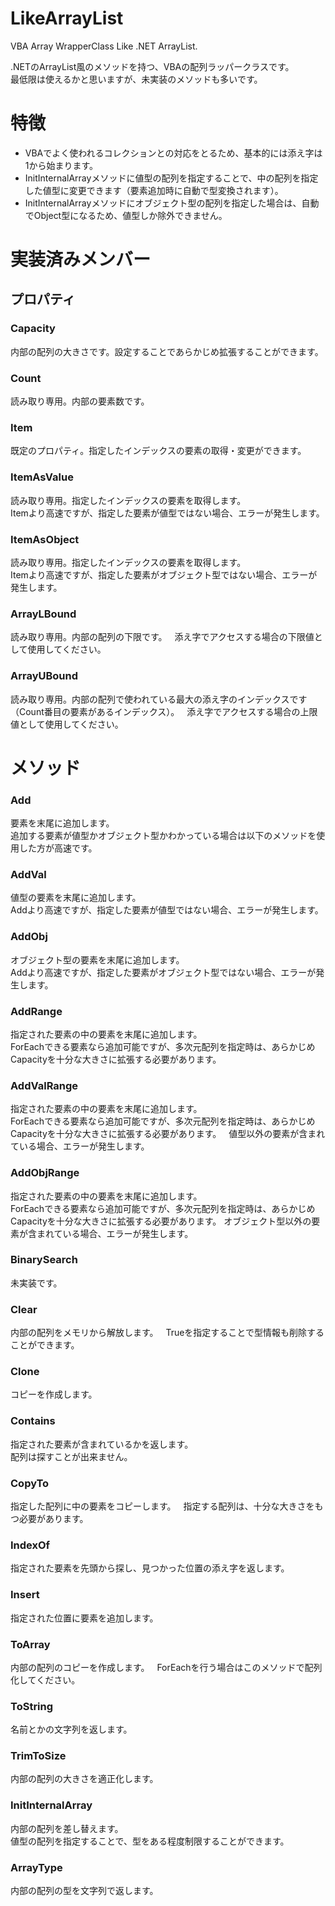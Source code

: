 # LikeArrayList
VBA Array WrapperClass Like .NET ArrayList.

.NETのArrayList風のメソッドを持つ、VBAの配列ラッパークラスです。  
最低限は使えるかと思いますが、未実装のメソッドも多いです。
# 特徴

+ VBAでよく使われるコレクションとの対応をとるため、基本的には添え字は1から始まります。
+ InitInternalArrayメソッドに値型の配列を指定することで、中の配列を指定した値型に変更できます（要素追加時に自動で型変換されます）。
+ InitInternalArrayメソッドにオブジェクト型の配列を指定した場合は、自動でObject型になるため、値型しか除外できません。

# 実装済みメンバー

## プロパティ

### Capacity
内部の配列の大きさです。設定することであらかじめ拡張することができます。
### Count
読み取り専用。内部の要素数です。
### Item
既定のプロパティ。指定したインデックスの要素の取得・変更ができます。
### ItemAsValue
読み取り専用。指定したインデックスの要素を取得します。  
Itemより高速ですが、指定した要素が値型ではない場合、エラーが発生します。
### ItemAsObject
読み取り専用。指定したインデックスの要素を取得します。  
Itemより高速ですが、指定した要素がオブジェクト型ではない場合、エラーが発生します。
### ArrayLBound
読み取り専用。内部の配列の下限です。  
添え字でアクセスする場合の下限値として使用してください。
### ArrayUBound
読み取り専用。内部の配列で使われている最大の添え字のインデックスです（Count番目の要素があるインデックス）。  
添え字でアクセスする場合の上限値として使用してください。

# メソッド
### Add
要素を末尾に追加します。  
追加する要素が値型かオブジェクト型かわかっている場合は以下のメソッドを使用した方が高速です。
### AddVal
値型の要素を末尾に追加します。  
Addより高速ですが、指定した要素が値型ではない場合、エラーが発生します。

### AddObj
オブジェクト型の要素を末尾に追加します。  
Addより高速ですが、指定した要素がオブジェクト型ではない場合、エラーが発生します。

### AddRange
指定された要素の中の要素を末尾に追加します。  
ForEachできる要素なら追加可能ですが、多次元配列を指定時は、あらかじめCapacityを十分な大きさに拡張する必要があります。
### AddValRange
指定された要素の中の要素を末尾に追加します。  
ForEachできる要素なら追加可能ですが、多次元配列を指定時は、あらかじめCapacityを十分な大きさに拡張する必要があります。  
値型以外の要素が含まれている場合、エラーが発生します。
### AddObjRange
指定された要素の中の要素を末尾に追加します。  
ForEachできる要素なら追加可能ですが、多次元配列を指定時は、あらかじめCapacityを十分な大きさに拡張する必要があります。
オブジェクト型以外の要素が含まれている場合、エラーが発生します。
### BinarySearch
未実装です。
### Clear
内部の配列をメモリから解放します。  
Trueを指定することで型情報も削除することができます。

### Clone
コピーを作成します。

### Contains
指定された要素が含まれているかを返します。  
配列は探すことが出来ません。
### CopyTo

指定した配列に中の要素をコピーします。  
指定する配列は、十分な大きさをもつ必要があります。

### IndexOf
指定された要素を先頭から探し、見つかった位置の添え字を返します。


### Insert

指定された位置に要素を追加します。
### ToArray
内部の配列のコピーを作成します。  
ForEachを行う場合はこのメソッドで配列化してください。
### ToString

名前とかの文字列を返します。

### TrimToSize
内部の配列の大きさを適正化します。

### InitInternalArray
内部の配列を差し替えます。  
値型の配列を指定することで、型をある程度制限することができます。

### ArrayType
内部の配列の型を文字列で返します。
